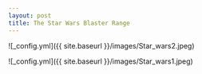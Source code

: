 ```yaml
---
layout: post
title: The Star Wars Blaster Range
---
```


![_config.yml]({{ site.baseurl }}/images/Star_wars2.jpeg)

![_config.yml]({{ site.baseurl }}/images/Star_wars1.jpeg)
